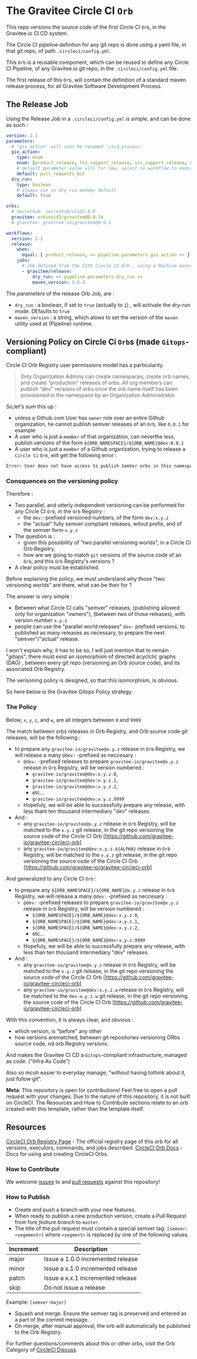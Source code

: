 # The Gravitee Circle CI `Orb`

This repo versions the source code of the first Circle CI `Orb`, in the Gravitee.io CI CD system.

The Circle CI pipeline defintion for any git repo is done using a yaml file, in that git repo, of path `.circleci/config.yml`.

This `Orb` is a reusable component, which can be reused to define any Circle CI Pipeline, of any Gravitee.io git repo, in the `.circleci/config.yml` file.

The first release of this `Orb`, will contain the definition of a standard maven release process, for all Gravitee Software Development Process.

## The Release Job

Using the Release Job in a  `.circleci/config.yml` is simple, and can be done as such :

```Yaml
version: 2.1
parameters:
  # 'gio_action' will soon be renamed 'cicd_process'
  gio_action:
    type: enum
    enum: [product_release, lts_support_release, sts_support_release, dev_pr_review, support_pr_review, pull_requests_bot]
    # default parameter value will for now, select no workflow to execute.
    default: pull_requests_bot
  dry_run:
    type: boolean
    # always run in dry run modeby default
    default: true

orbs:
  # secrethub: secrethub/cli@1.0.0
  gravitee: orbinoid2/gravitee@0.0.14
  # gravitee: gravitee-io/gravitee@0.0.1

workflows:
  version: 2.1
  release:
    when:
      equal: [ product_release, << pipeline.parameters.gio_action >> ]
    jobs:
      # Job defined from the CICD Circle CI Orb , using a Machine executor.
      - gravitee/release:
          dry_run: << pipeline.parameters.dry_run >>
          maven_version: 3.6.3
```

The _parameters_ of the release Orb Job, are :

* `dry_run` : a boolean, if set to `true` (actually to `1`) , will activate the dry-run mode. DEfaults to `true`
* `maven_version` : a string, which alows to set the version of the `maven` utility used at (Pipeline) runtime.



## Versioning Policy on Circle Ci `Orb`s (made `Gitops`-compliant)

Circle CI Orb Registry user permissions model has a particularity.

>
> Only Organization Admins can create namespaces, create orb names, and create “production” releases of orbs. All org members can publish “dev” versions of orbs once the orb name itself has been provisioned in the namespace by an Organization Administrator.
>

So,let's sum this up :

* unless a Github.com User has `owner` role over an entire Github organization, he cannot publish semver releases of an `Orb`, like `0.0.1` for example
* A user who is just a `member` of that organization, can neverthe less, publish versions of the form `${ORB_NAMESPACE}/${ORB_NAME}@dev:0.0.1`
* A user who is just a `member` of a Github organization, trying to release a `Circle Ci` `Orb`, will get the following error :

```bash
Error: User does not have access to publish SemVer orbs in this namespace.
```

### Consquences on the versioning policy

Therefore :
* Two parallel, and utterly independent versioning can be performed for any Circle CI `Orb`, in the `Orb` Registry :
  * the `dev:`-prefixed versioned numbers, of the form `dev:x.y.z`
  * the "actual" fully semver compliant releases, witout prefix, and of the semver form `x.y.z`
* The question is :
  * given this possibility of "two parallel versioning worlds", in a Circle CI Orb Registry,
  * how are we going to match `git` versions of the source code of an `Orb`, and this `Orb` Registry's versions ?
* A clear policy must be established.

Before explaining the policy, we must understand why those "two versioning worlds" are there, what can be their for ?

The answer is very simple :

* Between what Circle CI calls "semver" releases, (publishing allowed only for organization "owners"), (between two of those releases), with version number `x.y.z`
* people can use the "parallel world releases" `dev-` prefixed versions, to published as many releases as necessary, to prepare the next "semver"/"actual" release.


I won't explain why, it has to be so, I will just mention that to remain "_gitops_", there must exist an isomorphism of directed acyclclic graphs (DAG) , between every git repo (versioning an Orb source code), and its associated Orb Registry.

The verisoning policy is designed, so that this isomorphism, is obvious.

So here below is the Gravitee Gitops Policy strategy.


### The Policy

Below, `x`,  `y`, `z`, and `w`, are all integers between `0` and `9999`

The match between orbs releases in Orb Registry, and Orb source code git releases, will be the following :
* to prepare any `gravitee-io/gravitee@x.y.z` release in `Orb` Registry, we will release a many `@dev:` -prefixed as neccesary :
  * `@dev:` -prefixed releases to prepare `gravitee-io/gravitee@x.y.z` release in `Orb` Registry, will be version numbered :
    * `gravitee-io/gravitee@dev:x.y.z.0`,
    * `gravitee-io/gravitee@dev:x.y.z.1`,
    * `gravitee-io/gravitee@dev:x.y.z.2`,
    * etc...
    * `gravitee-io/gravitee@dev:x.y.z.9999`
  * Hopefuly, we will be able to successfully prepare any release, with less thant ten thousand intermediary "_dev_" releases.
* And :
  * any `gravitee-io/gravitee@x.y.z` release in `Orb` Registry, will be matched to the `x.y.z` git release, in the git repo versioning the source code of the Circle CI Orb [https://github.com/gravitee-io/gravitee-circleci-orb]
  * any `gravitee-io/gravitee@dev:x.y.z.${ALPHA}` release in `Orb` Registry, will be matched to the `x.y.z` git release, in the git repo versioning the source code of the Circle CI Orb [https://github.com/gravitee-io/gravitee-circleci-orb]

And generalized to any Circle CI `Orb` :

* to prepare any `${ORB_NAMESPACE}/${ORB_NAME}@x.y.z` release in `Orb` Registry, we will release a many `@dev:` -prefixed as neccesary :
  * `@dev:` -prefixed releases to prepare `gravitee-io/gravitee@x.y.z` release in `Orb` Registry, will be version numbered :
    * `${ORB_NAMESPACE}/${ORB_NAME}@dev:x.y.z.0`,
    * `${ORB_NAMESPACE}/${ORB_NAME}@dev:x.y.z.1`,
    * `${ORB_NAMESPACE}/${ORB_NAME}@dev:x.y.z.2`,
    * etc...
    * `${ORB_NAMESPACE}/${ORB_NAME}@dev:x.y.z.9999`
  * Hopefuly, we will be able to successfully prepare any release, with less than ten thousand intermediary "_dev_" releases.
* And :
  * any `gravitee-io/gravitee@x.y.z` release in `Orb` Registry, will be matched to the `x.y.z` git release, in the git repo versioning the source code of the Circle CI Orb [https://github.com/gravitee-io/gravitee-circleci-orb]
  * any `gravitee-io/gravitee@dev:x.y.z.w` release in `Orb` Registry, will be matched to the `dev-x.y.z.w` git release, in the git repo versioning the source code of the Circle CI Orb [https://github.com/gravitee-io/gravitee-circleci-orb]

With this convention, it is always clear, and obvious :
* which version, is "before" any other
* how versions arematched, between git repositories versioning ORbs source code, nd orb Registry versions.

And makes the Gravitee CI CD a `Gitops`-compliant infrastructure, managed as code. ("Infra As Code")

Also so mcuh easier to everyday manage, "without having tothink about it, just follow git".



**Meta**: This repository is open for contributions! Feel free to open a pull request with your changes. Due to the nature of this repository, it is not built on CircleCI. The Resources and How to Contribute sections relate to an orb created with this template, rather than the template itself.

## Resources

[CircleCI Orb Registry Page](https://circleci.com/orbs/registry/orb/<namespace>/<project-name>) - The official registry page of this orb for all versions, executors, commands, and jobs described.
[CircleCI Orb Docs](https://circleci.com/docs/2.0/orb-intro/#section=configuration) - Docs for using and creating CircleCI Orbs.

### How to Contribute

We welcome [issues](https://github.com/<organization>/<project-name>/issues) to and [pull requests](https://github.com/<organization>/<project-name>/pulls) against this repository!

### How to Publish
* Create and push a branch with your new features.
* When ready to publish a new production version, create a Pull Request from fore _feature branch_ to `master`.
* The title of the pull request must contain a special semver tag: `[semver:<segement>]` where `<segment>` is replaced by one of the following values.

| Increment | Description|
| ----------| -----------|
| major     | Issue a 1.0.0 incremented release|
| minor     | Issue a x.1.0 incremented release|
| patch     | Issue a x.x.1 incremented release|
| skip      | Do not issue a release|

Example: `[semver:major]`

* Squash and merge. Ensure the semver tag is preserved and entered as a part of the commit message.
* On merge, after manual approval, the orb will automatically be published to the Orb Registry.


For further questions/comments about this or other orbs, visit the Orb Category of [CircleCI Discuss](https://discuss.circleci.com/c/orbs).
